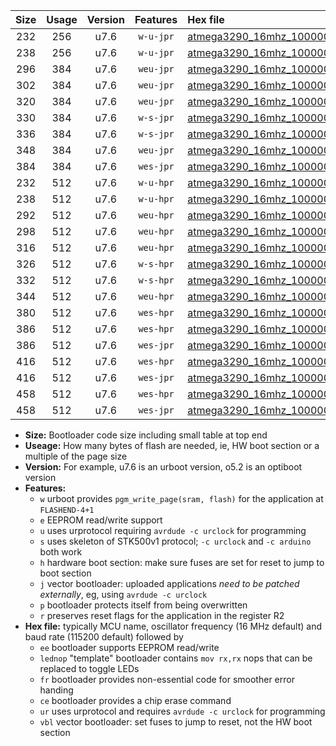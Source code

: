 |Size|Usage|Version|Features|Hex file|
|:-:|:-:|:-:|:-:|:--|
|232|256|u7.6|`w-u-jpr`|[atmega3290_16mhz_1000000bps_ur_vbl.hex](https://raw.githubusercontent.com/stefanrueger/urboot/main//atmega3290_16mhz_1000000bps_ur_vbl.hex)|
|238|256|u7.6|`w-u-jpr`|[atmega3290_16mhz_1000000bps_lednop_ur_vbl.hex](https://raw.githubusercontent.com/stefanrueger/urboot/main//atmega3290_16mhz_1000000bps_lednop_ur_vbl.hex)|
|296|384|u7.6|`weu-jpr`|[atmega3290_16mhz_1000000bps_ee_ur_vbl.hex](https://raw.githubusercontent.com/stefanrueger/urboot/main//atmega3290_16mhz_1000000bps_ee_ur_vbl.hex)|
|302|384|u7.6|`weu-jpr`|[atmega3290_16mhz_1000000bps_ee_lednop_ur_vbl.hex](https://raw.githubusercontent.com/stefanrueger/urboot/main//atmega3290_16mhz_1000000bps_ee_lednop_ur_vbl.hex)|
|320|384|u7.6|`weu-jpr`|[atmega3290_16mhz_1000000bps_ee_lednop_fr_ur_vbl.hex](https://raw.githubusercontent.com/stefanrueger/urboot/main//atmega3290_16mhz_1000000bps_ee_lednop_fr_ur_vbl.hex)|
|330|384|u7.6|`w-s-jpr`|[atmega3290_16mhz_1000000bps_vbl.hex](https://raw.githubusercontent.com/stefanrueger/urboot/main//atmega3290_16mhz_1000000bps_vbl.hex)|
|336|384|u7.6|`w-s-jpr`|[atmega3290_16mhz_1000000bps_lednop_vbl.hex](https://raw.githubusercontent.com/stefanrueger/urboot/main//atmega3290_16mhz_1000000bps_lednop_vbl.hex)|
|348|384|u7.6|`weu-jpr`|[atmega3290_16mhz_1000000bps_ee_lednop_fr_ce_ur_vbl.hex](https://raw.githubusercontent.com/stefanrueger/urboot/main//atmega3290_16mhz_1000000bps_ee_lednop_fr_ce_ur_vbl.hex)|
|384|384|u7.6|`wes-jpr`|[atmega3290_16mhz_1000000bps_ee_vbl.hex](https://raw.githubusercontent.com/stefanrueger/urboot/main//atmega3290_16mhz_1000000bps_ee_vbl.hex)|
|232|512|u7.6|`w-u-hpr`|[atmega3290_16mhz_1000000bps_ur.hex](https://raw.githubusercontent.com/stefanrueger/urboot/main//atmega3290_16mhz_1000000bps_ur.hex)|
|238|512|u7.6|`w-u-hpr`|[atmega3290_16mhz_1000000bps_lednop_ur.hex](https://raw.githubusercontent.com/stefanrueger/urboot/main//atmega3290_16mhz_1000000bps_lednop_ur.hex)|
|292|512|u7.6|`weu-hpr`|[atmega3290_16mhz_1000000bps_ee_ur.hex](https://raw.githubusercontent.com/stefanrueger/urboot/main//atmega3290_16mhz_1000000bps_ee_ur.hex)|
|298|512|u7.6|`weu-hpr`|[atmega3290_16mhz_1000000bps_ee_lednop_ur.hex](https://raw.githubusercontent.com/stefanrueger/urboot/main//atmega3290_16mhz_1000000bps_ee_lednop_ur.hex)|
|316|512|u7.6|`weu-hpr`|[atmega3290_16mhz_1000000bps_ee_lednop_fr_ur.hex](https://raw.githubusercontent.com/stefanrueger/urboot/main//atmega3290_16mhz_1000000bps_ee_lednop_fr_ur.hex)|
|326|512|u7.6|`w-s-hpr`|[atmega3290_16mhz_1000000bps.hex](https://raw.githubusercontent.com/stefanrueger/urboot/main//atmega3290_16mhz_1000000bps.hex)|
|332|512|u7.6|`w-s-hpr`|[atmega3290_16mhz_1000000bps_lednop.hex](https://raw.githubusercontent.com/stefanrueger/urboot/main//atmega3290_16mhz_1000000bps_lednop.hex)|
|344|512|u7.6|`weu-hpr`|[atmega3290_16mhz_1000000bps_ee_lednop_fr_ce_ur.hex](https://raw.githubusercontent.com/stefanrueger/urboot/main//atmega3290_16mhz_1000000bps_ee_lednop_fr_ce_ur.hex)|
|380|512|u7.6|`wes-hpr`|[atmega3290_16mhz_1000000bps_ee.hex](https://raw.githubusercontent.com/stefanrueger/urboot/main//atmega3290_16mhz_1000000bps_ee.hex)|
|386|512|u7.6|`wes-hpr`|[atmega3290_16mhz_1000000bps_ee_lednop.hex](https://raw.githubusercontent.com/stefanrueger/urboot/main//atmega3290_16mhz_1000000bps_ee_lednop.hex)|
|386|512|u7.6|`wes-jpr`|[atmega3290_16mhz_1000000bps_ee_lednop_vbl.hex](https://raw.githubusercontent.com/stefanrueger/urboot/main//atmega3290_16mhz_1000000bps_ee_lednop_vbl.hex)|
|416|512|u7.6|`wes-hpr`|[atmega3290_16mhz_1000000bps_ee_lednop_fr.hex](https://raw.githubusercontent.com/stefanrueger/urboot/main//atmega3290_16mhz_1000000bps_ee_lednop_fr.hex)|
|416|512|u7.6|`wes-jpr`|[atmega3290_16mhz_1000000bps_ee_lednop_fr_vbl.hex](https://raw.githubusercontent.com/stefanrueger/urboot/main//atmega3290_16mhz_1000000bps_ee_lednop_fr_vbl.hex)|
|458|512|u7.6|`wes-hpr`|[atmega3290_16mhz_1000000bps_ee_lednop_fr_ce.hex](https://raw.githubusercontent.com/stefanrueger/urboot/main//atmega3290_16mhz_1000000bps_ee_lednop_fr_ce.hex)|
|458|512|u7.6|`wes-jpr`|[atmega3290_16mhz_1000000bps_ee_lednop_fr_ce_vbl.hex](https://raw.githubusercontent.com/stefanrueger/urboot/main//atmega3290_16mhz_1000000bps_ee_lednop_fr_ce_vbl.hex)|

- **Size:** Bootloader code size including small table at top end
- **Useage:** How many bytes of flash are needed, ie, HW boot section or a multiple of the page size
- **Version:** For example, u7.6 is an urboot version, o5.2 is an optiboot version
- **Features:**
  + `w` urboot provides `pgm_write_page(sram, flash)` for the application at `FLASHEND-4+1`
  + `e` EEPROM read/write support
  + `u` uses urprotocol requiring `avrdude -c urclock` for programming
  + `s` uses skeleton of STK500v1 protocol; `-c urclock` and `-c arduino` both work
  + `h` hardware boot section: make sure fuses are set for reset to jump to boot section
  + `j` vector bootloader: uploaded applications *need to be patched externally*, eg, using `avrdude -c urclock`
  + `p` bootloader protects itself from being overwritten
  + `r` preserves reset flags for the application in the register R2
- **Hex file:** typically MCU name, oscillator frequency (16 MHz default) and baud rate (115200 default) followed by
  + `ee` bootloader supports EEPROM read/write
  + `lednop` "template" bootloader contains `mov rx,rx` nops that can be replaced to toggle LEDs
  + `fr` bootloader provides non-essential code for smoother error handing
  + `ce` bootloader provides a chip erase command
  + `ur` uses urprotocol and requires `avrdude -c urclock` for programming
  + `vbl` vector bootloader: set fuses to jump to reset, not the HW boot section
